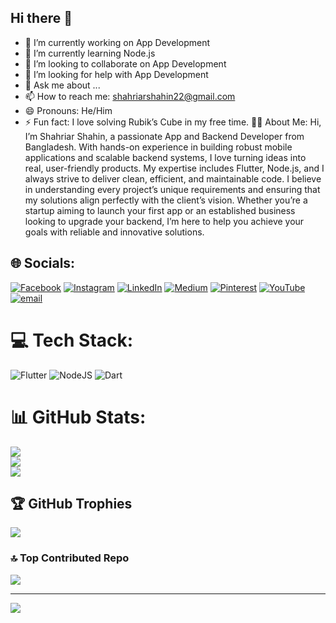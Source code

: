 ## Hi there 👋
- 🔭 I’m currently working on App Development
- 🌱 I’m currently learning Node.js
- 👯 I’m looking to collaborate on  App Development
- 🤔 I’m looking for help with  App Development
- 💬 Ask me about ...
- 📫 How to reach me: shahriarshahin22@gmail.com
- 😄 Pronouns: He/Him
- ⚡ Fun fact: I love solving Rubik’s Cube in my free time.
🧑‍💻 About Me:
Hi, I’m Shahriar Shahin, a passionate App and Backend Developer from Bangladesh. With hands-on experience in building robust mobile applications and scalable backend systems, I love turning ideas into real, user-friendly products. My expertise includes Flutter, Node.js, and I always strive to deliver clean, efficient, and maintainable code.
I believe in understanding every project’s unique requirements and ensuring that my solutions align perfectly with the client’s vision. Whether you’re a startup aiming to launch your first app or an established business looking to upgrade your backend, I’m here to help you achieve your goals with reliable and innovative solutions.


## 🌐 Socials:
[![Facebook](https://img.shields.io/badge/Facebook-%231877F2.svg?logo=Facebook&logoColor=white)](https://facebook.com/empty0055) [![Instagram](https://img.shields.io/badge/Instagram-%23E4405F.svg?logo=Instagram&logoColor=white)](https://instagram.com/shahriar_shahin_22) [![LinkedIn](https://img.shields.io/badge/LinkedIn-%230077B5.svg?logo=linkedin&logoColor=white)](https://linkedin.com/in/shahriar-shahin-shahin-2a9542377) [![Medium](https://img.shields.io/badge/Medium-12100E?logo=medium&logoColor=white)](https://medium.com/@@shahriarshahin2024) [![Pinterest](https://img.shields.io/badge/Pinterest-%23E60023.svg?logo=Pinterest&logoColor=white)](https://pinterest.com/shahriarshahin2024) [![YouTube](https://img.shields.io/badge/YouTube-%23FF0000.svg?logo=YouTube&logoColor=white)](https://youtube.com/@@empty_bd) [![email](https://img.shields.io/badge/Email-D14836?logo=gmail&logoColor=white)](mailto:shahriarshahin2024@gmail.com) 

# 💻 Tech Stack:
![Flutter](https://img.shields.io/badge/Flutter-%2302569B.svg?style=for-the-badge&logo=Flutter&logoColor=white) ![NodeJS](https://img.shields.io/badge/node.js-6DA55F?style=for-the-badge&logo=node.js&logoColor=white) ![Dart](https://img.shields.io/badge/dart-%230175C2.svg?style=for-the-badge&logo=dart&logoColor=white)
# 📊 GitHub Stats:
![](https://github-readme-stats.vercel.app/api?username=emptybd&theme=dark&hide_border=false&include_all_commits=false&count_private=false)<br/>
![](https://nirzak-streak-stats.vercel.app/?user=emptybd&theme=dark&hide_border=false)<br/>
![](https://github-readme-stats.vercel.app/api/top-langs/?username=emptybd&theme=dark&hide_border=false&include_all_commits=false&count_private=false&layout=compact)

## 🏆 GitHub Trophies
![](https://github-profile-trophy.vercel.app/?username=emptybd&theme=gruvbox&no-frame=false&no-bg=true&margin-w=4)

### 🔝 Top Contributed Repo
![](https://github-contributor-stats.vercel.app/api?username=emptybd&limit=5&theme=dark&combine_all_yearly_contributions=true)

---
[![](https://visitcount.itsvg.in/api?id=emptybd&icon=0&color=0)](https://visitcount.itsvg.in)

<!-- Proudly created with GPRM ( https://gprm.itsvg.in ) -->
